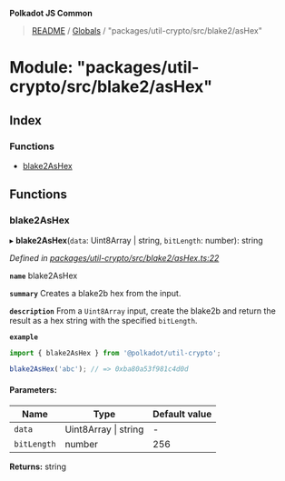 **Polkadot JS Common**

> [README](../README.md) / [Globals](../globals.md) / "packages/util-crypto/src/blake2/asHex"

# Module: "packages/util-crypto/src/blake2/asHex"

## Index

### Functions

* [blake2AsHex](_packages_util_crypto_src_blake2_ashex_.md#blake2ashex)

## Functions

### blake2AsHex

▸ **blake2AsHex**(`data`: Uint8Array \| string, `bitLength`: number): string

*Defined in [packages/util-crypto/src/blake2/asHex.ts:22](https://github.com/polkadot-js/common/blob/30198d1a/packages/util-crypto/src/blake2/asHex.ts#L22)*

**`name`** blake2AsHex

**`summary`** Creates a blake2b hex from the input.

**`description`** 
From a `Uint8Array` input, create the blake2b and return the result as a hex string with the specified `bitLength`.

**`example`** 
<BR>

```javascript
import { blake2AsHex } from '@polkadot/util-crypto';

blake2AsHex('abc'); // => 0xba80a53f981c4d0d
```

#### Parameters:

Name | Type | Default value |
------ | ------ | ------ |
`data` | Uint8Array \| string | - |
`bitLength` | number | 256 |

**Returns:** string
